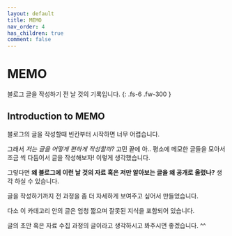 ```yaml
---
layout: default
title: MEMO
nav_order: 4
has_children: true
comment: false
---
```


# MEMO

블로그 글을 작성하기 전 날 것의 기록입니다.
{: .fs-6 .fw-300 }

## Introduction to MEMO

블로그의 글을 작성할때 빈칸부터 시작하면 너무 어렵습니다. 

그래서 <i>저는 글을 어떻게 편하게 작성할까?</i> 고민 끝에 아.. 평소에 메모한 글들을 모아서 조금 씩 다듬어서 글을 작성해보자! 이렇게 생각했습니다.

그렇다면 **왜 블로그에 이런 날 것의 자료 혹은 저만 알아보는 글을 왜 공개로 올렸나?** 생각 하실 수 있습니다. 

글을 작성하기까지 전 과정을 좀 더 자세하게 보여주고 싶어서 만들었습니다.

다소 이 카데고리 안의 글은 엄청 짧으며 잘못된 지식을 포함되어 있습니다. 

글의 초안 혹은 자료 수집 과정의 글이라고 생각하시고 봐주시면 좋겠습니다. ^^
